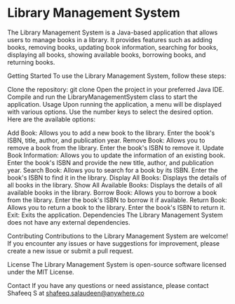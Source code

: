 # Library Management System
The Library Management System is a Java-based application that allows users to manage books in a library. It provides features such as adding books, removing books, updating book information, searching for books, displaying all books, showing available books, borrowing books, and returning books.

Getting Started
To use the Library Management System, follow these steps:

Clone the repository: git clone <repository-url>
Open the project in your preferred Java IDE.
Compile and run the LibraryManagementSystem class to start the application.
Usage
Upon running the application, a menu will be displayed with various options. Use the number keys to select the desired option. Here are the available options:

Add Book: Allows you to add a new book to the library. Enter the book's ISBN, title, author, and publication year.
Remove Book: Allows you to remove a book from the library. Enter the book's ISBN to remove it.
Update Book Information: Allows you to update the information of an existing book. Enter the book's ISBN and provide the new title, author, and publication year.
Search Book: Allows you to search for a book by its ISBN. Enter the book's ISBN to find it in the library.
Display All Books: Displays the details of all books in the library.
Show All Available Books: Displays the details of all available books in the library.
Borrow Book: Allows you to borrow a book from the library. Enter the book's ISBN to borrow it if available.
Return Book: Allows you to return a book to the library. Enter the book's ISBN to return it.
Exit: Exits the application.
Dependencies
The Library Management System does not have any external dependencies.

Contributing
Contributions to the Library Management System are welcome! If you encounter any issues or have suggestions for improvement, please create a new issue or submit a pull request.

License
The Library Management System is open-source software licensed under the MIT License.

Contact
If you have any questions or need assistance, please contact Shafeeq S at shafeeq.salaudeen@anywhere.co

